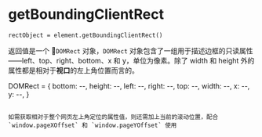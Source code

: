 # getBoundingClientRect

`rectObject = element.getBoundingClientRect()`

返回值是一个 `DOMRect` 对象，`DOMRect` 对象包含了一组用于描述边框的只读属性——left、top、right、bottom、x 和 y，单位为像素。除了 width 和 height 外的属性都是相对于**视口**的左上角位置而言的。


DOMRect = {
  bottom: --,
  height: --,
  left: --,
  right: --,
  top: --,
  width:  --,
  x: --,
  y: --,
}
```

如需获取相对于整个网页左上角定位的属性值，则还需加上当前的滚动位置，配合 `window.pageXOffset` 和 `window.pageYOffset` 使用